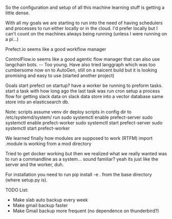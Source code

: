 So the configuration and setup of all this machine learning stuff is getting a little dense.

With all my goals we are starting to run into the need of having schedulers and processes to run either locally or in the cloud.  I'd prefer locally but I can't count on the machines always being running (unless I were running on a pi...)

Prefect.io seems like a good workflow manager 

ControlFlow.io seems like a good agentic flow manager that can also use langchain bots.
-- Too young.  Have also tried langgraph which was too cumbersome
now on to AutoGen, still on a naicent build but it is looking promising and easy to use (started another project)

Goals
start prefect on startup?
have a worker be running to preform tasks.
start a task with how long ago the last task was run
cron setup a process flow for getting slack data
on slack data store into a vector database
same store into an elasticsearch db.

Note: scripts assume venv dir
deploy scripts in config dir to /etc/systemd/system/
run
sudo systemctl enable prefect-server
sudo systemctl enable prefect-worker
sudo systemctl start prefect-server
sudo systemctl start prefect-worker


We learned finally how modules are supposed to work (RTFM)
import .module is working from a mod directory

Tried to get docker working but then we realized what we really wanted was to run a commandline as a system... sound familiar? yeah its just like the server and the worker, duh.


For installation you need to run pip install -e . from the base directory (where setup.py is). 

TODO List:
* Make slab auto backup every week
* Make gmail backup faster
* Make Gmail backup more frequent (no dependence on thunderbird?)
